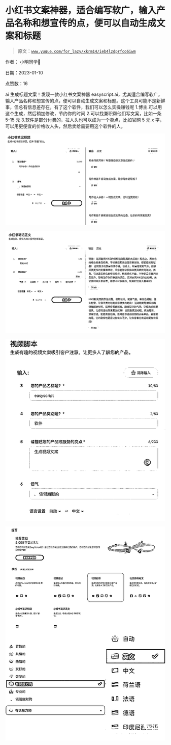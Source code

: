 # 小红书文案神器，适合编写软广，输入产品名称和想宣传的点，便可以自动生成文案和标题

> 原文：[`www.yuque.com/for_lazy/xkrm14/ieb4lzdprfco6iwm`](https://www.yuque.com/for_lazy/xkrm14/ieb4lzdprfco6iwm)



作者： 小明同学 

日期：2023-01-10 

点赞数：16 

ai 生成标题文案！发现一款小红书文案神器 easyscript.ai，尤其适合编写软广，输入产品名称和想宣传的点，便可以自动生成文案和标题。这个工具可能不是新鲜事，但总有信息差存在，有了这个软件，我们可以怎么实操赚钱呢 1.博主.可以用这个生成，然后稍加修改，节约你的时间 2.可以找兼职帮他们写文案，比如一条 5-15 元 3.软件是部分付费的，拉人头也可以成为一个卖点，比如官网 5 元 x 字，可以用更便宜的价格收人头，然后卖给需要用这个软件的人。 

![](img/1865c52133dcf628ba76cec4ffebd796.png) 

![](img/ce886db54a3c03f92e25a4f8f4116dd7.png) 

![](img/76143eff87f912cac48c70078e2d5c3f.png) 

![](img/fae764b2011dd573db63b3b25e793b8b.png) 

